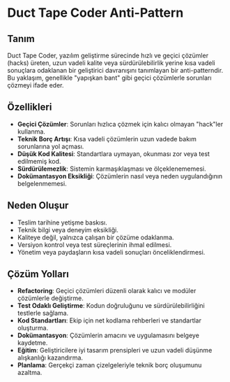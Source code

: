 # Duct Tape Coder Anti-Pattern

## Tanım
Duct Tape Coder, yazılım geliştirme sürecinde hızlı ve geçici çözümler (hacks) üreten, uzun vadeli kalite veya sürdürülebilirlik yerine kısa vadeli sonuçlara odaklanan bir geliştirici davranışını tanımlayan bir anti-patterndir. Bu yaklaşım, genellikle "yapışkan bant" gibi geçici çözümlerle sorunları çözmeyi ifade eder.

## Özellikleri
- **Geçici Çözümler**: Sorunları hızlıca çözmek için kalıcı olmayan "hack"ler kullanma.
- **Teknik Borç Artışı**: Kısa vadeli çözümlerin uzun vadede bakım sorunlarına yol açması.
- **Düşük Kod Kalitesi**: Standartlara uymayan, okunması zor veya test edilmemiş kod.
- **Sürdürülemezlik**: Sistemin karmaşıklaşması ve ölçeklenememesi.
- **Dokümantasyon Eksikliği**: Çözümlerin nasıl veya neden uygulandığının belgelenmemesi.

## Neden Oluşur
- Teslim tarihine yetişme baskısı.
- Teknik bilgi veya deneyim eksikliği.
- Kaliteye değil, yalnızca çalışan bir çözüme odaklanma.
- Versiyon kontrol veya test süreçlerinin ihmal edilmesi.
- Yönetim veya paydaşların kısa vadeli sonuçları önceliklendirmesi.

## Çözüm Yolları
- **Refactoring**: Geçici çözümleri düzenli olarak kalıcı ve modüler çözümlerle değiştirme.
- **Test Odaklı Geliştirme**: Kodun doğruluğunu ve sürdürülebilirliğini testlerle sağlama.
- **Kod Standartları**: Ekip için net kodlama rehberleri ve standartlar oluşturma.
- **Dokümantasyon**: Çözümlerin amacını ve uygulamasını belgeye kaydetme.
- **Eğitim**: Geliştiricilere iyi tasarım prensipleri ve uzun vadeli düşünme alışkanlığı kazandırma.
- **Planlama**: Gerçekçi zaman çizelgeleriyle teknik borç oluşumunu azaltma.